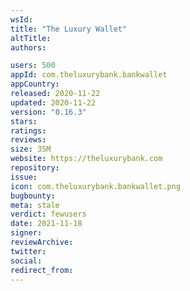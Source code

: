 ```yaml
---
wsId: 
title: "The Luxury Wallet"
altTitle: 
authors:

users: 500
appId: com.theluxurybank.bankwallet
appCountry: 
released: 2020-11-22
updated: 2020-11-22
version: "0.16.3"
stars: 
ratings: 
reviews: 
size: 35M
website: https://theluxurybank.com
repository: 
issue: 
icon: com.theluxurybank.bankwallet.png
bugbounty: 
meta: stale
verdict: fewusers
date: 2021-11-18
signer: 
reviewArchive:
twitter: 
social:
redirect_from:
---
```


